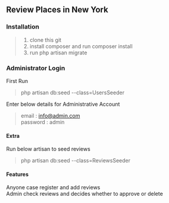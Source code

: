 ## Review Places in New York

### Installation

> 1) clone this git <br>
> 2) install composer and run composer install <br>
> 3) run php artisan migrate


### Administrator Login

First Run

> php artisan db:seed --class=UsersSeeder

Enter below details for Administrative Account

> email : info@admin.com <br>
> password : admin

#### Extra

Run below artisan to seed reviews

> php artisan db:seed --class=ReviewsSeeder

#### Features

Anyone case register and add reviews <br>
Admin check reviews and decides whether to approve or delete
